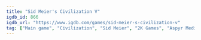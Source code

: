 ```yaml
---
title: "Sid Meier's Civilization V"
igdb_id: 866
igdb_url: "https://www.igdb.com/games/sid-meier-s-civilization-v"
tag: ["Main game", "Civilization", "Sid Meier", "2K Games", "Aspyr Media", "Firaxis Games", "Mastertronic", "Simulator", "Strategy", "Turn-based strategy (TBS)", "Single player", "Multiplayer", "Bird view / Isometric", "Fantasy", "Science fiction", "Historical", "Warfare", "4X (explore, expand, exploit, and exterminate)"]
---
```

